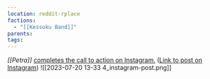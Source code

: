 ```yaml
---
location: reddit-rplace
factions:
  - "[[Kessoku Band]]"
parents: 
tags: 
---
```

*[[Petra]]* [completes the call to action on Instagram.](https://discord.com/channels/1093664259273130084/1131230952119615600/1131579701803094056) ([Link to post on Instagram](https://www.instagram.com/p/Cu68UTzovrS/?igshid=MzRlODBiNWFlZA==))
![[2023-07-20 13-33 4_instagram-post.png]]
